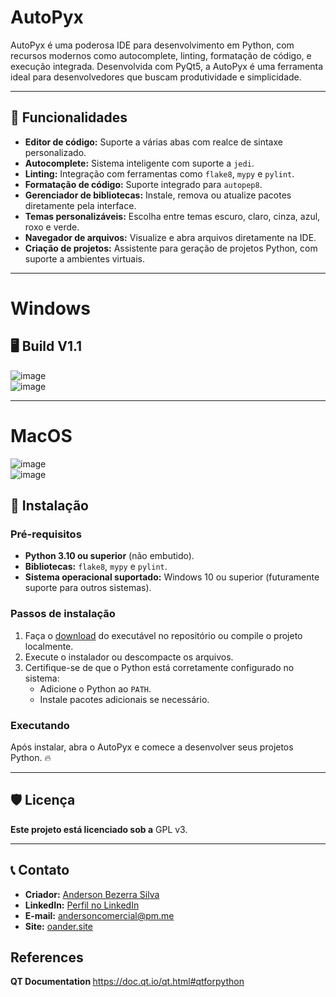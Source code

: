 <h1> AutoPyx </h1>

<p> AutoPyx é uma poderosa IDE para desenvolvimento em Python, com recursos modernos como autocomplete, linting, formatação de código, e execução integrada. Desenvolvida com PyQt5, a AutoPyx é uma ferramenta ideal para desenvolvedores que buscam produtividade e simplicidade. </p>

---

## 🎯 **Funcionalidades**
- **Editor de código:** Suporte a várias abas com realce de sintaxe personalizado.
- **Autocomplete:** Sistema inteligente com suporte a `jedi`.
- **Linting:** Integração com ferramentas como `flake8`, `mypy` e `pylint`.
- **Formatação de código:** Suporte integrado para `autopep8`.
- **Gerenciador de bibliotecas:** Instale, remova ou atualize pacotes diretamente pela interface.
- **Temas personalizáveis:** Escolha entre temas escuro, claro, cinza, azul, roxo e verde.
- **Navegador de arquivos:** Visualize e abra arquivos diretamente na IDE.
- **Criação de projetos:** Assistente para geração de projetos Python, com suporte a ambientes virtuais.

---

# Windows

## 🖥️ **Build V1.1**

![image](https://github.com/user-attachments/assets/58bf4049-b7ab-46ee-969a-819ccf9428de)
<br>
![image](https://github.com/user-attachments/assets/fb608926-bd06-497f-b0c1-1eece026b6f8)


---

# MacOS

![image](https://github.com/user-attachments/assets/f3e70857-b267-493b-a061-7383937f95a4)
<br>
![image](https://github.com/user-attachments/assets/77f91f04-b5a6-44ea-acc1-b9ef36edada0)


## 🚀 **Instalação**

### Pré-requisitos
- **Python 3.10 ou superior** (não embutido).
- **Bibliotecas:** `flake8`, `mypy` e `pylint`.
- **Sistema operacional suportado:** Windows 10 ou superior (futuramente suporte para outros sistemas).

### Passos de instalação
1. Faça o [download](https://sourceforge.net/projects/autopyx-windows/files/latest/download) do executável no repositório ou compile o projeto localmente.
2. Execute o instalador ou descompacte os arquivos.
3. Certifique-se de que o Python está corretamente configurado no sistema:
   - Adicione o Python ao `PATH`.
   - Instale pacotes adicionais se necessário.

### Executando
Após instalar, abra o AutoPyx e comece a desenvolver seus projetos Python. 🔥

---

## 🛡️ Licença

**Este projeto está licenciado sob a** GPL v3.

---

## 📞 **Contato**

- **Criador:** [Anderson Bezerra Silva](https://github.com/oanderoficial)  
- **LinkedIn:** [Perfil no LinkedIn](https://www.linkedin.com/in/oandersonbsilva/)  
- **E-mail:** [andersoncomercial@pm.me](mailto:andersoncomercial@pm.me)
- **Site:** [oander.site](https://oander.site/)


## References
<strong> QT Documentation </strong> https://doc.qt.io/qt.html#qtforpython
